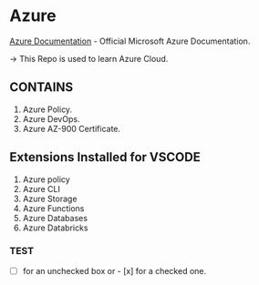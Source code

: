 # Azure

[Azure Documentation](https://learn.microsoft.com/en-us/azure) - Official Microsoft Azure Documentation.

-> This Repo is used to learn Azure Cloud.

## CONTAINS

1) Azure Policy.
2) Azure DevOps.
3) Azure AZ-900 Certificate.

## Extensions Installed for VSCODE

1) Azure policy
2) Azure CLI
3) Azure Storage
4) Azure Functions
5) Azure Databases
6) Azure Databricks

### TEST
- [ ] for an unchecked box or - [x] for a checked one.
